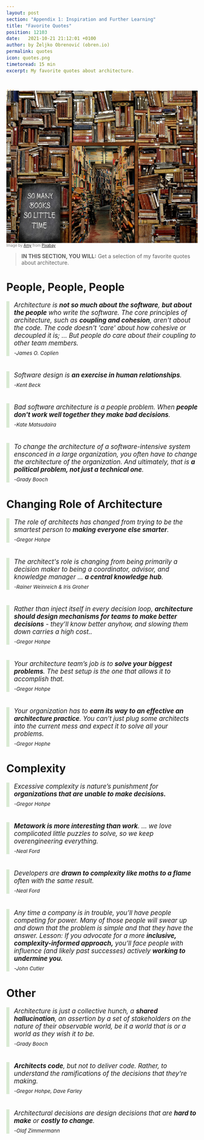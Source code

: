 ```yaml
---
layout: post
section: "Appendix 1: Inspiration and Further Learning"
title: "Favorite Quotes"
position: 12103
date:   2021-10-21 21:12:01 +0100
author: by Željko Obrenović (obren.io)
permalink: quotes
icon: quotes.png
timetoread: 15 min
excerpt: My favorite quotes about architecture.


---
```

<img style="margin-top: -20px; width: 100%; height: 400px; object-fit: cover" 
     src="assets/images/arch/books-g1b2675255_1920.jpg">
<div style="font-size: 70%; margin-top: -16px; color: grey; margin-bottom: 12px">
Image by <a href="https://pixabay.com/users/prettysleepy-2973588/?utm_source=link-attribution&amp;utm_medium=referral&amp;utm_campaign=image&amp;utm_content=5430104">Amy</a> from <a href="https://pixabay.com//?utm_source=link-attribution&amp;utm_medium=referral&amp;utm_campaign=image&amp;utm_content=5430104">Pixabay</a>
</div>

> **IN THIS SECTION, YOU WILL:** Get a selection of my favorite quotes about architecture.

<style>
 .favorite-quote {
     border-left: 8px solid #d9ead3;
     padding-left: 12px;
     margin-top: 20px;
     margin-bottom: 40px;
     font-size: 120%;
     font-style: italic;
 }
 .author {
     margin-top: 8px;
     font-size: 80%;
 }
</style>

# People, People, People

<div class="favorite-quote">
Architecture is <b>not so much about the software</b>, <b>but about the people</b> who write the software. The core principles of architecture, such as <b>coupling and cohesion</b>, aren't about the code. The code doesn't 'care' about how cohesive or decoupled it is; … But people do care about their coupling to other team members. <div class="author">-James O. Coplien</div>
</div>

<div class="favorite-quote">
Software design is <b>an exercise in human relationships</b>.
<div class="author">-Kent Beck</div>
</div>

<div class="favorite-quote">
Bad software architecture is a people problem. When <b>people don't work well together they make bad decisions</b>.
<div class="author">-Kate Matsudaira</div>
</div>

<div class="favorite-quote">
To change the architecture of a software-intensive system ensconced in a large organization, you often have to change the architecture of the organization. And ultimately, that is <b>a political problem, not just a technical one</b>.
<div class="author">-Grady Booch</div>
</div>

# Changing Role of Architecture

<div class="favorite-quote">
The role of architects has changed from trying to be the smartest person to <b>making everyone else smarter</b>.
<div class="author">-Gregor Hohpe</div>
</div>

<div class="favorite-quote">
The architect's role is changing from being primarily a decision maker to being a coordinator, advisor, and knowledge manager ... <b>a central knowledge hub</b>.
<div class="author">-Rainer Weinreich & Iris Groher</div>
</div>

<div class="favorite-quote">
Rather than inject itself in every decision loop, <b>architecture should design mechanisms for teams to make better decisions</b> - they’ll know better anyhow, and slowing them down carries a high cost..
<div class="author">-Gregor Hohpe</div>
</div>

<div class="favorite-quote">
Your architecture team’s job is to <b>solve your biggest problems</b>. The best setup is the one that allows it to accomplish that.
<div class="author">-Gregor Hohpe</div>
</div>

<div class="favorite-quote">
Your organization has to <b>earn its way to an effective an architecture practice</b>. You can’t just plug some architects into the current mess and expect it to solve all your problems.
<div class="author">-Gregor Hophe</div>
</div>

# Complexity

<div class="favorite-quote">
Excessive complexity is nature’s punishment for <b>organizations that are unable to make decisions.</b>
<div class="author">-Gregor Hohpe</div>
</div>

<div class="favorite-quote">
<b>Metawork is more interesting than work</b>. ... we love complicated little puzzles to solve, so we keep overengineering everything.
<div class="author">-Neal Ford</div>
</div>

<div class="favorite-quote">
Developers are <b>drawn to complexity like moths to a flame</b> often with the same result.
<div class="author">-Neal Ford</div>
</div>

<div class="favorite-quote">
Any time a company is in trouble, you’ll have people competing for power. Many of those people will swear up and down that the problem is simple and that they have the answer. Lesson: If you advocate for a more <b>inclusive, complexity-informed approach,</b> you’ll face people with influence (and likely past successes) actively <b>working to undermine you.</b>
<div class="author">-John Cutler</div>
</div>


# Other
 
<div class="favorite-quote">
Architecture is just a collective hunch, a <b>shared hallucination</b>, an assertion by a set of stakeholders on the nature of their observable world, be it a world that is or a world as they wish it to be.
<div class="author">-Grady Booch</div>
</div>
 
<div class="favorite-quote">
<b>Architects code</b>, but not to deliver code. Rather, to understand the ramifications of the decisions that they're making.
<div class="author">-Gregor Hohpe, Dave Farley</div>
</div>

<div class="favorite-quote">
Architectural decisions are design decisions that are <b>hard to make</b> or <b>costly to change</b>.
<div class="author">-Olaf Zimmermann</div>
</div>

